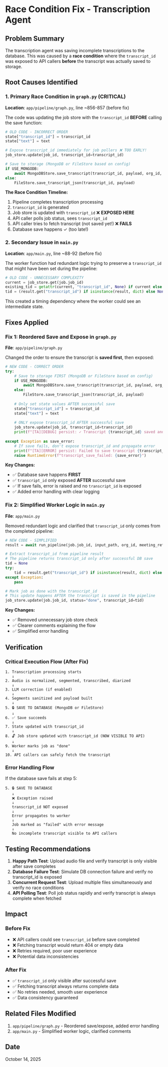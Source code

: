 # Race Condition Fix - Transcription Agent

## Problem Summary

The transcription agent was saving incomplete transcriptions to the database. This was caused by a **race condition** where the `transcript_id` was exposed to API callers **before** the transcript was actually saved to storage.

## Root Causes Identified

### 1. **Primary Race Condition in `graph.py`** (CRITICAL)
**Location**: `app/pipeline/graph.py`, line ~856-857 (before fix)

The code was updating the job store with the `transcript_id` **BEFORE** calling the save function:

```python
# OLD CODE - INCORRECT ORDER
state["transcript_id"] = transcript_id
state["text"] = text

# Expose transcript_id immediately for job pollers ❌ TOO EARLY!
job_store.update(job_id, transcript_id=transcript_id)

# Save to storage (MongoDB or FileStore based on config)
if USE_MONGODB:
    await MongoDBStore.save_transcript(transcript_id, payload, org_id, meeting_ref)
else:
    FileStore.save_transcript_json(transcript_id, payload)
```

**The Race Condition Timeline:**
1. Pipeline completes transcription processing
2. `transcript_id` is generated
3. Job store is updated with `transcript_id` ❌ **EXPOSED HERE**
4. API caller polls job status, sees `transcript_id`
5. API caller tries to fetch transcript (not saved yet!) ❌ **FAILS**
6. Database save happens ✓ (too late!)

### 2. **Secondary Issue in `main.py`**
**Location**: `app/main.py`, line ~88-92 (before fix)

The worker function had redundant logic trying to preserve a `transcript_id` that might have been set during the pipeline:

```python
# OLD CODE - UNNECESSARY COMPLEXITY
current = job_store.get(job.job_id)
existing_tid = getattr(current, "transcript_id", None) if current else None
tid = (result.get("transcript_id") if isinstance(result, dict) else None) or existing_tid
```

This created a timing dependency where the worker could see an intermediate state.

## Fixes Applied

### Fix 1: Reordered Save and Expose in `graph.py`

**File**: `app/pipeline/graph.py`

Changed the order to ensure the transcript is **saved first**, then exposed:

```python
# NEW CODE - CORRECT ORDER
try:
    # Save to storage FIRST (MongoDB or FileStore based on config)
    if USE_MONGODB:
        await MongoDBStore.save_transcript(transcript_id, payload, org_id, meeting_ref)
    else:
        FileStore.save_transcript_json(transcript_id, payload)
    
    # Only set state values AFTER successful save
    state["transcript_id"] = transcript_id
    state["text"] = text
    
    # ONLY expose transcript_id AFTER successful save
    job_store.update(job_id, transcript_id=transcript_id)
    print(f"[TA][DEBUG] persist: ✓ Transcript {transcript_id} saved and exposed to job store")
    
except Exception as save_error:
    # If save fails, don't expose transcript_id and propagate error
    print(f"[TA][ERROR] persist: Failed to save transcript {transcript_id}: {save_error}")
    raise RuntimeError(f"transcript_save_failed: {save_error}")
```

**Key Changes:**
- ✅ Database save happens **FIRST**
- ✅ `transcript_id` only exposed **AFTER** successful save
- ✅ If save fails, error is raised and no `transcript_id` is exposed
- ✅ Added error handling with clear logging

### Fix 2: Simplified Worker Logic in `main.py`

**File**: `app/main.py`

Removed redundant logic and clarified that `transcript_id` only comes from the completed pipeline:

```python
# NEW CODE - SIMPLIFIED
result = await run_pipeline(job.job_id, input_path, org_id, meeting_ref, mode, profile)

# Extract transcript_id from pipeline result
# The pipeline returns transcript_id only after successful DB save
tid = None
try:
    tid = result.get("transcript_id") if isinstance(result, dict) else None
except Exception:
    pass

# Mark job as done with the transcript_id
# This update happens AFTER the transcript is saved in the pipeline
job_store.update(job.job_id, status="done", transcript_id=tid)
```

**Key Changes:**
- ✅ Removed unnecessary job store check
- ✅ Clearer comments explaining the flow
- ✅ Simplified error handling

## Verification

### Critical Execution Flow (After Fix)

```
1. Transcription processing starts
   ↓
2. Audio is normalized, segmented, transcribed, diarized
   ↓
3. LLM correction (if enabled)
   ↓
4. Segments sanitized and payload built
   ↓
5. 🔒 SAVE TO DATABASE (MongoDB or FileStore)
   ↓
6. ✅ Save succeeds
   ↓
7. State updated with transcript_id
   ↓
8. 🔓 Job store updated with transcript_id (NOW VISIBLE TO API)
   ↓
9. Worker marks job as "done"
   ↓
10. API callers can safely fetch the transcript
```

### Error Handling Flow

If the database save fails at step 5:
```
5. 🔒 SAVE TO DATABASE
   ↓
   ❌ Exception raised
   ↓
   transcript_id NOT exposed
   ↓
   Error propagates to worker
   ↓
   Job marked as "failed" with error message
   ↓
   No incomplete transcript visible to API callers
```

## Testing Recommendations

1. **Happy Path Test**: Upload audio file and verify transcript is only visible after save completes
2. **Database Failure Test**: Simulate DB connection failure and verify no transcript_id is exposed
3. **Concurrent Request Test**: Upload multiple files simultaneously and verify no race conditions
4. **API Polling Test**: Poll job status rapidly and verify transcript is always complete when fetched

## Impact

### Before Fix
- ❌ API callers could see `transcript_id` before save completed
- ❌ Fetching transcript would return 404 or empty data
- ❌ Retries required, poor user experience
- ❌ Potential data inconsistencies

### After Fix
- ✅ `transcript_id` only visible after successful save
- ✅ Fetching transcript always returns complete data
- ✅ No retries needed, smooth user experience
- ✅ Data consistency guaranteed

## Related Files Modified

1. `app/pipeline/graph.py` - Reordered save/expose, added error handling
2. `app/main.py` - Simplified worker logic, clarified comments

## Date
October 14, 2025

